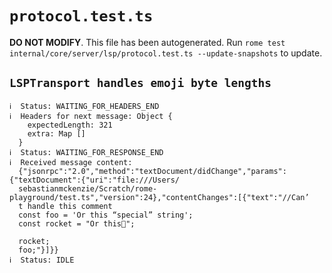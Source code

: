# `protocol.test.ts`

**DO NOT MODIFY**. This file has been autogenerated. Run `rome test internal/core/server/lsp/protocol.test.ts --update-snapshots` to update.

## `LSPTransport handles emoji byte lengths`

```
ℹ  Status: WAITING_FOR_HEADERS_END
ℹ  Headers for next message: Object {
    expectedLength: 321
    extra: Map []
  }
ℹ  Status: WAITING_FOR_RESPONSE_END
ℹ  Received message content:
  {"jsonrpc":"2.0","method":"textDocument/didChange","params":{"textDocument":{"uri":"file:///Users/
  sebastianmckenzie/Scratch/rome-playground/test.ts","version":24},"contentChanges":[{"text":"//Can’
  t handle this comment
  const foo = 'Or this “special” string';
  const rocket = "Or this🚀";

  rocket;
  foo;"}]}}
ℹ  Status: IDLE

```
